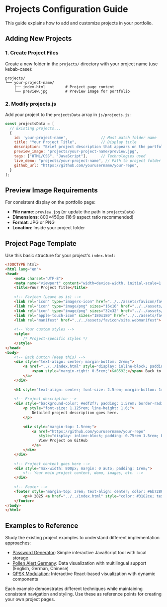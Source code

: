 # Projects Configuration Guide

This guide explains how to add and customize projects in your portfolio.

## Adding New Projects

### 1. Create Project Files

Create a new folder in the `projects/` directory with your project name (use kebab-case):

```
projects/
└── your-project-name/
    ├── index.html         # Project page content
    └── preview.jpg        # Preview image for portfolio
```

### 2. Modify projects.js

Add your project to the `projectsData` array in `js/projects.js`:

```javascript
const projectsData = [
  // Existing projects...
  {
    id: 'your-project-name',               // Must match folder name
    title: "Your Project Title",           // Display title
    description: "Brief project description that appears on the portfolio page.",
    preview_image: "projects/your-project-name/preview.jpg",
    tags: ["HTML/CSS", "JavaScript"],      // Technologies used
    live_demo: "projects/your-project-name", // Path to project folder
    github_url: "https://github.com/yourusername/your-repo",
  }
];
```

## Preview Image Requirements

For consistent display on the portfolio page:

- **File name**: `preview.jpg` (or update the path in `projectsData`)
- **Dimensions**: 800×450px (16:9 aspect ratio recommended)
- **Format**: JPG or PNG
- **Location**: Inside your project folder

## Project Page Template

Use this basic structure for your project's `index.html`:

```html
<!DOCTYPE html>
<html lang="en">
<head>
    <meta charset="UTF-8">
    <meta name="viewport" content="width=device-width, initial-scale=1.0">
    <title>Your Project Title</title>
    
    <!-- Favicon (Leave as is) -->
    <link rel="icon" type="image/x-icon" href="../../assets/favicon/favicon.ico">
    <link rel="icon" type="image/png" sizes="16x16" href="../../assets/favicon/favicon-16x16.png">
    <link rel="icon" type="image/png" sizes="32x32" href="../../assets/favicon/favicon-32x32.png">
    <link rel="apple-touch-icon" sizes="180x180" href="../../assets/favicon/apple-touch-icon.png">
    <link rel="manifest" href="../../assets/favicon/site.webmanifest">
    
    <!-- Your custom styles -->
    <style>
        /* Project-specific styles */
    </style>
</head>
<body>
    <!-- Back button (Keep this) -->
    <div style="text-align: center; margin-bottom: 2rem;">
        <a href="../../index.html" style="display: inline-block; padding: 0.75rem 1.5rem; background-color: #3182ce; color: white; text-decoration: none; border-radius: 6px; font-size: 1rem; font-weight: 500;">
            <span style="margin-right: 0.5rem;">&#8592;</span> Back to Home
        </a>
    </div>
    
    <h1 style="text-align: center; font-size: 2.5rem; margin-bottom: 1rem;">Your Project Title</h1>
    
    <!-- Project description -->
    <div style="background-color: #edf2f7; padding: 1.5rem; border-radius: 0.5rem; margin-bottom: 2rem; text-align: center; max-width: 800px; margin-left: auto; margin-right: auto;">
        <p style="font-size: 1.125rem; line-height: 1.6;">
            Detailed project description goes here.
        </p>
        
        <div style="margin-top: 1.5rem;">
            <a href="https://github.com/yourusername/your-repo" 
               style="display: inline-block; padding: 0.75rem 1.5rem; background-color: #3182ce; color: white; text-decoration: none; border-radius: 6px; font-size: 1rem; font-weight: 500;">
               View Project on GitHub
            </a>
        </div>
    </div>
    
    <!-- Project content goes here -->
    <div style="max-width: 800px; margin: 0 auto; padding: 1rem;">
        <!-- Your main project content, demo, images, etc. -->
    </div>
    
    <!-- Footer -->
    <footer style="margin-top: 3rem; text-align: center; color: #6b7280; font-size: 0.875rem;">
        <p>© 2025 <a href="../../index.html" style="color: #3182ce; text-decoration: none;">Your Name</a>. All rights reserved.</p>
    </footer>
</body>
</html>
```

## Examples to Reference

Study the existing project examples to understand different implementation approaches:

- [Password Generator](http://yliu.tech/projects/password-generator/index.html): Simple interactive JavaScript tool with local storage
- [Pollen Alert Germany](http://yliu.tech/projects/pollen-alert-germany/index.html): Data visualization with multilingual support (English, German, Chinese)
- [QPSK Modulation](http://yliu.tech/projects/qpsk-modulation/index.html): Interactive React-based visualization with dynamic components

Each example demonstrates different techniques while maintaining consistent navigation and styling. Use these as reference points for creating your own project pages.
